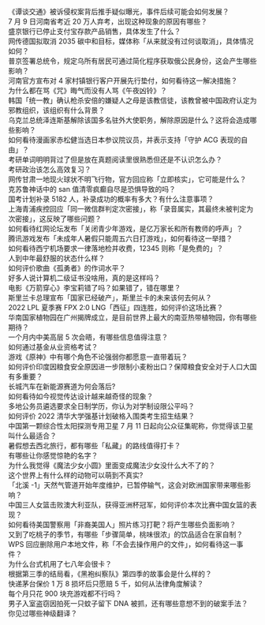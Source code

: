《谭谈交通》被诉侵权案背后推手疑似曝光，事件后续可能会如何发展？  
7 月 9 日河南省考近 20 万人弃考，出现这种现象的原因有哪些？  
盛京银行已停止支付宝存款产品销售，具体发生了什么？  
网传德国拟取消 2035 碳中和目标，媒体称「从来就没有过何谈取消」，具体情况如何？  
普京签署总统令，规定乌所有居民可通过简化程序获取俄公民身份，这会产生哪些影响？  
河南官方宣布对 4 家村镇银行客户开展先行垫付，如何看待这一解决措施？  
为什么都在骂《咒》晦气而没有人骂《午夜凶铃》？  
韩国「统一教」确认枪杀安倍的嫌疑人之母是该教信徒，该教曾被中国政府认定为邪教组织，该组织有什么背景？  
乌克兰总统泽连斯基解除该国多名驻外大使职务，解除原因是什么？这将会造成哪些影响？  
如何看待漫画家赤松健当选日本参议院议员，并表示支持「守护 ACG 表现的自由」？  
考研单词明明背过了但是放在真题阅读里很熟悉但还是不认识怎么办？  
考研政治该怎么高效复习？  
网传甘肃一地现火球状不明飞行物，官方回应称「立即核实」，它可能是什么？  
克苏鲁神话中的 san 值清零疯癫自尽是恐惧导致的吗？  
国考计划补录 5182 人，补录成功的概率有多大？有什么注意事项？  
上海青浦疾控回应「同一微信群判定次密接」，称「录音属实，其最终未被判定为次密接」，这反映了哪些问题？  
如何看待红网论坛发布「关闭青少年游戏，是亿万家长和所有教师的呼声」？  
腾讯游戏发布「未成年人暑假只能周五六日打游戏」，如何看待这一举措？  
如何看待西宁机场要求一律落地检并收费，12345 则称「是免费的」？  
人到中年最舒服的状态什么样？  
如何评价歌曲《孤勇者》的作词水平？  
好多人说计算机二级证书没啥用，真的是这样吗？  
电影《万箭穿心》李宝莉错了吗？如果错了，错在哪里？  
斯里兰卡总理宣布「国家已经破产」，斯里兰卡的未来该何去何从？  
2022 LPL 夏季赛 FPX 2:0 LNG「西征」四连胜，如何评价这场比赛？  
华南国家植物园在广州揭牌成立，是目前世界上最大的南亚热带植物园，你有哪些期待？  
一个月内中美高层 5 次会晤，有哪些信息值得注意？  
如何通过基金从业资格考试？  
游戏《原神》中有哪个角色不论强弱你都愿意一直带着玩？  
如何评价印度因粮食安全原因进一步限制小麦粉出口？保障粮食安全对于人口大国有多重要？  
长城汽车在新能源赛道为何会落后?  
如何看待如今视觉传达设计越来越奇怪的现象？  
多地公务员遴选要求全日制学历，你认为对学制设限公平吗？  
如何评价 2022 清华大学强基计划破格入围类考生招生结果？  
中国第一颗综合性太阳探测专用卫星 7 月 11 日起向公众征集昵称，你觉得该卫星叫什么最适合？  
暑假想去西北旅行，都有哪些「私藏」的路线值得打卡？  
有哪些让你感觉惊艳的名字？  
为什么我觉得《魔法少女小圆》里面变成魔法少女没什么大不了的？  
这个世界上有什么样的动物可以萌到不真实?  
「北溪 -1」天然气管道开始年度维护，已暂停输气，这会对欧洲国家带来哪些影响？  
中国三人女篮击败澳大利亚队，获得亚洲杯冠军，如何评价本次比赛中国女篮的表现？  
如何看待美国警察用「非裔美国人」照片练习打靶？将产生哪些负面影响？  
又到了吃桃子的季节，有哪些「步骤简单，桃味很浓」的饮品适合在家自制？  
WPS 回应删除用户本地文件，称「不会去操作用户的文件」，如何看待这一事件？  
为什么台式机用了七八年会很卡？  
根据第三季的结局看，《黑袍纠察队》第四季的故事会是什么样的？  
快递茅台保价 1 万 8 损坏后只愿赔 5 千，如何从法律角度解读？  
每个月只花 900 块充游戏都不行吗？  
男子入室盗窃因拍死一只蚊子留下 DNA 被抓，还有哪些意想不到的破案手法？  
你见过哪些神级翻译？  
